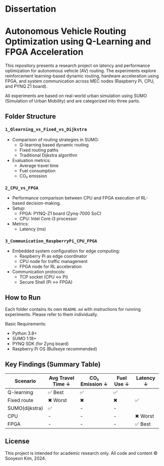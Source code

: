 # Dissertation

# Autonomous Vehicle Routing Optimization using Q-Learning and FPGA Acceleration

This repository presents a research project on latency and performance optimization for autonomous vehicle (AV) routing. The experiments explore reinforcement learning-based dynamic routing, hardware acceleration using FPGA, and system communication across MEC nodes (Raspberry Pi, CPU, and PYNQ Z1 board). 

All experiments are based on real-world urban simulation using SUMO (Simulation of Urban Mobility) and are categorized into three parts.

##  Folder Structure

### `1_Qlearning_vs_Fixed_vs_Dijkstra`
- Comparison of routing strategies in SUMO:
  - Q-learning based dynamic routing
  - Fixed routing paths
  - Traditional Dijkstra algorithm
- Evaluation metrics:
  -  Average travel time
  -  Fuel consumption
  -  CO₂ emission

### `2_CPU_vs_FPGA`
- Performance comparison between CPU and FPGA execution of RL-based decision-making.
- Setup:
  - FPGA: PYNQ-Z1 board (Zynq-7000 SoC)
  - CPU: Intel Core i3 processor
- Metrics:
  - Latency (ms)


### `3_Communication_RaspberryPi_CPU_FPGA`
- Embedded system configuration for edge computing:
  - Raspberry Pi as edge coordinator
  - CPU node for traffic management
  - FPGA node for RL acceleration
- Communication protocols:
  - TCP socket (CPU ↔ Pi)
  - Secure Shell (Pi ↔ FPGA)

##  How to Run

Each folder contains its own `README.md` with instructions for running experiments. Please refer to them individually.

Basic Requirements:
- Python 3.8+
- SUMO 1.18+
- PYNQ SDK (for Zynq board)
- Raspberry Pi OS (Bullseye recommended)

##  Key Findings (Summary Table)

| Scenario    | Avg Travel Time ↓   | CO₂ Emission ↓          | Fuel Use ↓    | Latency ↓   |
|--------------|-------------------------|--------------------|---------------|--------------|
| Q-learning | ✅ Best                   | ✅                | ✅             |             |
| Fixed route | ✖ Worst              | ✖                   | ✖            | ✅             |
| SUMO(dijkstra) | ✅       	        | -                      | -               |           |
| CPU |- | - | - | ✖ Worst|
| FPGA |- | - | - |✅ Best|

##  License

This project is intended for academic research only. All code and content © Sooyeon Kim, 2024.
